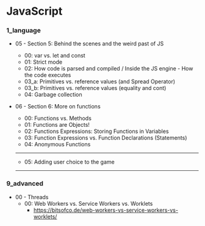 # JavaScript

### 1_language
* 05 - Section 5: Behind the scenes and the weird past of JS
    * 00: var vs. let and const
    * 01: Strict mode
    * 02: How code is parsed and compiled / Inside the JS engine - How the code executes
    * 03_a: Primitives vs. reference values (and Spread Operator)
    * 03_b: Primitives vs. reference values (equality and cont)
    * 04: Garbage collection

* 06 - Section 6: More on functions
    * 00: Functions vs. Methods 
    * 01: Functions are Objects!
    * 02: Functions Expressions: Storing Functions in Variables
    * 03: Function Expressions vs. Function Declarations (Statements)
    * 04: Anonymous Functions

    *********************************
    * 05: Adding user choice to the game
    *********************************


### 9_advanced
* 00 - Threads
    * 00: Web Workers vs. Service Workers vs. Worklets
        * https://bitsofco.de/web-workers-vs-service-workers-vs-worklets/